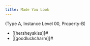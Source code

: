 ```yaml
---
title: Made You Look
---
```


(Type A, Instance Level 00, Property-B)

* [[hersheyskiss]]#
* [[goodluckcharm]]#
